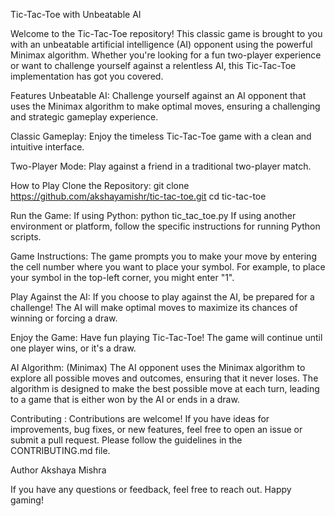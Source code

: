 Tic-Tac-Toe with Unbeatable AI

Welcome to the Tic-Tac-Toe repository! This classic game is brought to you with an unbeatable artificial intelligence (AI) opponent using the powerful Minimax algorithm. Whether you're looking for a fun two-player experience or want to challenge yourself against a relentless AI, this Tic-Tac-Toe implementation has got you covered.

Features
Unbeatable AI: Challenge yourself against an AI opponent that uses the Minimax algorithm to make optimal moves, ensuring a challenging and strategic gameplay experience.

Classic Gameplay: Enjoy the timeless Tic-Tac-Toe game with a clean and intuitive interface.

Two-Player Mode: Play against a friend in a traditional two-player match.

How to Play
Clone the Repository:
git clone https://github.com/akshayamishr/tic-tac-toe.git
cd tic-tac-toe

Run the Game:
If using Python:
python tic_tac_toe.py
If using another environment or platform, follow the specific instructions for running Python scripts.

Game Instructions:
The game prompts you to make your move by entering the cell number where you want to place your symbol.
For example, to place your symbol in the top-left corner, you might enter "1".

Play Against the AI:
If you choose to play against the AI, be prepared for a challenge! The AI will make optimal moves to maximize its chances of winning or forcing a draw.

Enjoy the Game:
Have fun playing Tic-Tac-Toe! The game will continue until one player wins, or it's a draw.

AI Algorithm: (Minimax)
The AI opponent uses the Minimax algorithm to explore all possible moves and outcomes, ensuring that it never loses. The algorithm is designed to make the best possible move at each turn, leading to a game that is either won by the AI or ends in a draw.

Contributing :
Contributions are welcome! If you have ideas for improvements, bug fixes, or new features, feel free to open an issue or submit a pull request. Please follow the guidelines in the CONTRIBUTING.md file.

Author
Akshaya Mishra

If you have any questions or feedback, feel free to reach out. Happy gaming!
